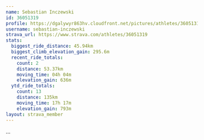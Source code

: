 ```yaml
---
name: Sebastian Inczewski
id: 36051319
profile: https://dgalywyr863hv.cloudfront.net/pictures/athletes/36051319/10635839/2/large.jpg
username: sebastian-inczewski
strava_url: https://www.strava.com/athletes/36051319
stats:
  biggest_ride_distance: 45.94km
  biggest_climb_elevation_gain: 295.6m
  recent_ride_totals:
    count: 2
    distance: 53.37km
    moving_time: 04h 04m
    elevation_gain: 636m
  ytd_ride_totals:
    count: 13
    distance: 135km
    moving_time: 17h 17m
    elevation_gain: 793m
layout: strava_member
--- 
```

...
